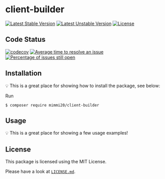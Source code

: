 # client-builder

[![Latest Stable Version](https://poser.pugx.org/mimmi20/client-builder/v/stable?format=flat-square)](https://packagist.org/packages/mimmi20/client-builder)
[![Latest Unstable Version](https://poser.pugx.org/mimmi20/client-builder/v/unstable?format=flat-square)](https://packagist.org/packages/mimmi20/client-builder)
[![License](https://poser.pugx.org/mimmi20/client-builder/license?format=flat-square)](https://packagist.org/packages/mimmi20/client-builder)

## Code Status

[![codecov](https://codecov.io/gh/mimmi20/client-builder/branch/master/graph/badge.svg)](https://codecov.io/gh/mimmi20/client-builder)
[![Average time to resolve an issue](http://isitmaintained.com/badge/resolution/mimmi20/client-builder.svg)](http://isitmaintained.com/project/mimmi20/client-builder "Average time to resolve an issue")
[![Percentage of issues still open](http://isitmaintained.com/badge/open/mimmi20/client-builder.svg)](http://isitmaintained.com/project/mimmi20/client-builder "Percentage of issues still open")

## Installation

:bulb: This is a great place for showing how to install the package, see below:

Run

```
$ composer require mimmi20/client-builder
```

## Usage

:bulb: This is a great place for showing a few usage examples!

## License

This package is licensed using the MIT License.

Please have a look at [`LICENSE.md`](LICENSE.md).
